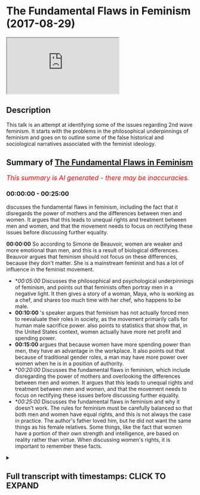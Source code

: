 # The Fundamental Flaws in Feminism (2017-08-29)

<iframe loading='lazy' allow='autoplay' src='https://www.youtube.com/embed/IKhIeCF1kPY'></iframe>

## Description

This talk is an attempt at identifying some of the issues regarding 2nd wave feminism. It starts with the problems in the  philosophical underpinnings of feminism and goes on to outline some of the false historical and sociological narratives associated with the feminist ideology.

## Summary of [The Fundamental Flaws in Feminism](https://www.youtube.com/watch?v=IKhIeCF1kPY)


*<span style="color:red; font-size:125%">This summary is AI generated - there may be inaccuracies</span>. [](/)*

### <a onclick="modifyYTiframeseektime('0')">00:00:00</a> - <a onclick="modifyYTiframeseektime('1500')">00:25:00</a>

 discusses the fundamental flaws in feminism, including the fact that it disregards the power of mothers and the differences between men and women. It argues that this leads to unequal rights and treatment between men and women, and that the movement needs to focus on rectifying these issues before discussing further equality.

**<a onclick="modifyYTiframeseektime('0')">00:00:00</a>** So according to Simone de Beauvoir, women are weaker and more emotional than men, and this is a result of biological differences. Beauvoir argues that feminism should not focus on these differences, because they don't matter. She is a mainstream feminist and has a lot of influence in the feminist movement.
* **<a onclick="modifyYTiframeseektime('300')">00:05:00</a>* Discusses the philosophical and psychological underpinnings of feminism, and points out that feminists often portray men in a negative light. It then gives a story of a woman, Maya, who is working as a chef, and shares too much time with her chef, who happens to be male.
* **<a onclick="modifyYTiframeseektime('600')">00:10:00</a>** 's speaker argues that feminism has not actually forced men to reevaluate their roles in society, as the movement primarily calls for human male sacrifice power. also points to statistics that show that, in the United States context, women actually have more net profit and spending power.
* **<a onclick="modifyYTiframeseektime('900')">00:15:00</a>**  argues that because women have more spending power than men, they have an advantage in the workplace. It also points out that because of traditional gender roles, a man may have more power over women when he is in a position of authority.
* **<a onclick="modifyYTiframeseektime('1200')">00:20:00</a>* Discusses the fundamental flaws in feminism, which include disregarding the power of mothers and overlooking the differences between men and women. It argues that this leads to unequal rights and treatment between men and women, and that the movement needs to focus on rectifying these issues before discussing further equality.
* **<a onclick="modifyYTiframeseektime('1500')">00:25:00</a>* Discusses the fundamental flaws in feminism and why it doesn't work. The rules for feminism must be carefully balanced so that both men and women have equal rights, and this is not always the case in practice. The author's father loved him, but he did not want the same things as his female relatives. Some things, like the fact that women have a portion of their own strength and intelligence, are based on reality rather than virtue. When discussing women's rights, it is important to remember these facts.

<details><summary><h2>Full transcript with timestamps: CLICK TO EXPAND</h2></summary>

<a onclick="modifyYTiframeseektime('3')">0:00:03</a> so me also that he would you be  
<a onclick="modifyYTiframeseektime('9')">0:00:09</a> Authority Sweden is the most we're here  
<a onclick="modifyYTiframeseektime('13')">0:00:13</a> in Sweden obviously and it's the most  
<a onclick="modifyYTiframeseektime('15')">0:00:15</a> feministic country in the world  
<a onclick="modifyYTiframeseektime('17')">0:00:17</a> according to statistics let me just do  
<a onclick="modifyYTiframeseektime('18')">0:00:18</a> this as a matter of try to see what's  
<a onclick="modifyYTiframeseektime('22')">0:00:22</a> going on here put your hands up with  
<a onclick="modifyYTiframeseektime('24')">0:00:24</a> your families let's just okay let's get  
<a onclick="modifyYTiframeseektime('35')">0:00:35</a> started but I'm gonna read something out  
<a onclick="modifyYTiframeseektime('37')">0:00:37</a> ladies and gentlemen and we'll read  
<a onclick="modifyYTiframeseektime('40')">0:00:40</a> something now what I want you guys to do  
<a onclick="modifyYTiframeseektime('43')">0:00:43</a> are we to pay attention and I want you  
<a onclick="modifyYTiframeseektime('47')">0:00:47</a> to tell me whether you think what I'm  
<a onclick="modifyYTiframeseektime('49')">0:00:49</a> about to read out is sexist or not yeah  
<a onclick="modifyYTiframeseektime('52')">0:00:52</a> according to feminism are put into your  
<a onclick="modifyYTiframeseektime('53')">0:00:53</a> belief of feminism if you think I'm  
<a onclick="modifyYTiframeseektime('56')">0:00:56</a> about to read out a second story read  
<a onclick="modifyYTiframeseektime('57')">0:00:57</a> out if I say woman is more emotional  
<a onclick="modifyYTiframeseektime('63')">0:01:03</a> woman is more emotional nervous and  
<a onclick="modifyYTiframeseektime('67')">0:01:07</a> irritable and usually can manifest  
<a onclick="modifyYTiframeseektime('70')">0:01:10</a> serious psychological problems woman  
<a onclick="modifyYTiframeseektime('75')">0:01:15</a> have hormones which mean they are more  
<a onclick="modifyYTiframeseektime('77')">0:01:17</a> which way they have more stability and  
<a onclick="modifyYTiframeseektime('80')">0:01:20</a> less control make them more emotional  
<a onclick="modifyYTiframeseektime('83')">0:01:23</a> which is directly linked to vascular  
<a onclick="modifyYTiframeseektime('85')">0:01:25</a> variations palpitations redness and so  
<a onclick="modifyYTiframeseektime('89')">0:01:29</a> on and they are thus subject to  
<a onclick="modifyYTiframeseektime('91')">0:01:31</a> convulsive attacks Tears  
<a onclick="modifyYTiframeseektime('93')">0:01:33</a> nervous laughter hysterics woman is  
<a onclick="modifyYTiframeseektime('96')">0:01:36</a> weaker than man she has less muscular  
<a onclick="modifyYTiframeseektime('100')">0:01:40</a> strength fewer red blood cells a lesser  
<a onclick="modifyYTiframeseektime('103')">0:01:43</a> respiratory capacity she runs less  
<a onclick="modifyYTiframeseektime('106')">0:01:46</a> quickly lift  
<a onclick="modifyYTiframeseektime('108')">0:01:48</a> heavy weights there is practically no  
<a onclick="modifyYTiframeseektime('110')">0:01:50</a> sport in which she can compete with him  
<a onclick="modifyYTiframeseektime('113')">0:01:53</a> she cannot enter a fight with a man  
<a onclick="modifyYTiframeseektime('117')">0:01:57</a> added to that is instability lack of  
<a onclick="modifyYTiframeseektime('120')">0:02:00</a> control and fragility that we discussed  
<a onclick="modifyYTiframeseektime('125')">0:02:05</a> these are facts her grasp of the world  
<a onclick="modifyYTiframeseektime('129')">0:02:09</a> is thus more limited  
<a onclick="modifyYTiframeseektime('133')">0:02:13</a> chassé less firmness and perseverance in  
<a onclick="modifyYTiframeseektime('136')">0:02:16</a> the projects that she is also less able  
<a onclick="modifyYTiframeseektime('139')">0:02:19</a> to carry out my sense of my business  
<a onclick="modifyYTiframeseektime('142')">0:02:22</a> it sounds one as be honest it sounds  
<a onclick="modifyYTiframeseektime('145')">0:02:25</a> from a feministic perspective very  
<a onclick="modifyYTiframeseektime('147')">0:02:27</a> sexist but when you see who wrote this  
<a onclick="modifyYTiframeseektime('150')">0:02:30</a> it becomes quite interesting because the  
<a onclick="modifyYTiframeseektime('153')">0:02:33</a> person who wrote these things is Simone  
<a onclick="modifyYTiframeseektime('157')">0:02:37</a> de Beauvoir who wrote a book called the  
<a onclick="modifyYTiframeseektime('159')">0:02:39</a> second sex which is a French book which  
<a onclick="modifyYTiframeseektime('161')">0:02:41</a> is translated into many different  
<a onclick="modifyYTiframeseektime('163')">0:02:43</a> languages in 1949 sure Isis from page 42  
<a onclick="modifyYTiframeseektime('167')">0:02:47</a> to 46 47 you can look at this yourself  
<a onclick="modifyYTiframeseektime('169')">0:02:49</a> she's a feminist in fact not only any  
<a onclick="modifyYTiframeseektime('170')">0:02:50</a> feminists and not radical feminists for  
<a onclick="modifyYTiframeseektime('173')">0:02:53</a> she is a mainstream feminist which not  
<a onclick="modifyYTiframeseektime('177')">0:02:57</a> only laid the groundwork for other  
<a onclick="modifyYTiframeseektime('182')">0:03:02</a> feminists to come but she led thus the  
<a onclick="modifyYTiframeseektime('186')">0:03:06</a> erotic one philosophical underpinnings  
<a onclick="modifyYTiframeseektime('188')">0:03:08</a> of you could say even all of feminism in  
<a onclick="modifyYTiframeseektime('191')">0:03:11</a> a second way she is very very  
<a onclick="modifyYTiframeseektime('193')">0:03:13</a> influential in the feminist movement so  
<a onclick="modifyYTiframeseektime('195')">0:03:15</a> why would she say these things I mean it  
<a onclick="modifyYTiframeseektime('197')">0:03:17</a> sounds like she's going against women in  
<a onclick="modifyYTiframeseektime('199')">0:03:19</a> if I said this as a man and not promised  
<a onclick="modifyYTiframeseektime('202')">0:03:22</a> or qualified the fact that it was a  
<a onclick="modifyYTiframeseektime('204')">0:03:24</a> woman who said it was actually a main  
<a onclick="modifyYTiframeseektime('206')">0:03:26</a> feminist I could be attacked but the  
<a onclick="modifyYTiframeseektime('209')">0:03:29</a> reason why she says this and her  
<a onclick="modifyYTiframeseektime('211')">0:03:31</a> argument is as follows am how argument  
<a onclick="modifyYTiframeseektime('216')">0:03:36</a> is yes and this is the argument of  
<a onclick="modifyYTiframeseektime('218')">0:03:38</a> feminism okay the argument is yes there  
<a onclick="modifyYTiframeseektime('222')">0:03:42</a> are biological differences between men  
<a onclick="modifyYTiframeseektime('224')">0:03:44</a> and women we agree men are stronger  
<a onclick="modifyYTiframeseektime('226')">0:03:46</a> women are more emotional we understand  
<a onclick="modifyYTiframeseektime('229')">0:03:49</a> that for the most part is a true  
<a onclick="modifyYTiframeseektime('231')">0:03:51</a> statement she says we know that but her  
<a onclick="modifyYTiframeseektime('233')">0:03:53</a> argument is as follows ladies and  
<a onclick="modifyYTiframeseektime('234')">0:03:54</a> gentlemen you must know the  
<a onclick="modifyYTiframeseektime('237')">0:03:57</a> or feminism especially second wave  
<a onclick="modifyYTiframeseektime('239')">0:03:59</a> feminism the argument yes there are  
<a onclick="modifyYTiframeseektime('241')">0:04:01</a> differences however it doesn't matter  
<a onclick="modifyYTiframeseektime('246')">0:04:06</a> this is basically the other and why  
<a onclick="modifyYTiframeseektime('249')">0:04:09</a> doesn't it matter okay  
<a onclick="modifyYTiframeseektime('250')">0:04:10</a> the feminists will argue and this is  
<a onclick="modifyYTiframeseektime('253')">0:04:13</a> exactly her argument there is and this  
<a onclick="modifyYTiframeseektime('255')">0:04:15</a> is going to be a little bit complicated  
<a onclick="modifyYTiframeseektime('257')">0:04:17</a> but try your best to understand okay  
<a onclick="modifyYTiframeseektime('260')">0:04:20</a> try your best understand in philosophy  
<a onclick="modifyYTiframeseektime('263')">0:04:23</a> there's something called existentialism  
<a onclick="modifyYTiframeseektime('265')">0:04:25</a> and there's something called  
<a onclick="modifyYTiframeseektime('267')">0:04:27</a> essentialism okay so complicated  
<a onclick="modifyYTiframeseektime('270')">0:04:30</a> essentialism is the fact that you have  
<a onclick="modifyYTiframeseektime('274')">0:04:34</a> certain characteristics  
<a onclick="modifyYTiframeseektime('275')">0:04:35</a> it could be biological it could be  
<a onclick="modifyYTiframeseektime('277')">0:04:37</a> spiritual it could be whatever  
<a onclick="modifyYTiframeseektime('279')">0:04:39</a> characteristics that are part of you as  
<a onclick="modifyYTiframeseektime('281')">0:04:41</a> a human being  
<a onclick="modifyYTiframeseektime('281')">0:04:41</a> and your function is a result of those  
<a onclick="modifyYTiframeseektime('286')">0:04:46</a> things which are endowed to you they're  
<a onclick="modifyYTiframeseektime('288')">0:04:48</a> things that you have yet exist actualism  
<a onclick="modifyYTiframeseektime('292')">0:04:52</a> is the idea that you have to kind of  
<a onclick="modifyYTiframeseektime('294')">0:04:54</a> make your own purpose in life  
<a onclick="modifyYTiframeseektime('296')">0:04:56</a> this objective is your purpose in life  
<a onclick="modifyYTiframeseektime('298')">0:04:58</a> yeah so essentialism is that you act  
<a onclick="modifyYTiframeseektime('301')">0:05:01</a> according to what your your composition  
<a onclick="modifyYTiframeseektime('304')">0:05:04</a> is your essential composition and  
<a onclick="modifyYTiframeseektime('307')">0:05:07</a> existentialism as you make your own  
<a onclick="modifyYTiframeseektime('309')">0:05:09</a> purpose you make your own subjective  
<a onclick="modifyYTiframeseektime('311')">0:05:11</a> purpose and this is especially on Paul  
<a onclick="modifyYTiframeseektime('315')">0:05:15</a> Sartre exists tension is among other  
<a onclick="modifyYTiframeseektime('316')">0:05:16</a> people the feminist movement and the  
<a onclick="modifyYTiframeseektime('320')">0:05:20</a> philosophy the philosophy of feminism is  
<a onclick="modifyYTiframeseektime('323')">0:05:23</a> based really on intersectionality which  
<a onclick="modifyYTiframeseektime('324')">0:05:24</a> means we don't care about the  
<a onclick="modifyYTiframeseektime('326')">0:05:26</a> differences between man and woman for  
<a onclick="modifyYTiframeseektime('328')">0:05:28</a> the most part which are biological or  
<a onclick="modifyYTiframeseektime('331')">0:05:31</a> emotional or psychological despite those  
<a onclick="modifyYTiframeseektime('333')">0:05:33</a> differences there should be equality  
<a onclick="modifyYTiframeseektime('335')">0:05:35</a> gender status understanding yet despite  
<a onclick="modifyYTiframeseektime('339')">0:05:39</a> those differences there should be  
<a onclick="modifyYTiframeseektime('340')">0:05:40</a> equality but the question will come  
<a onclick="modifyYTiframeseektime('342')">0:05:42</a> first question we have a right to ask as  
<a onclick="modifyYTiframeseektime('344')">0:05:44</a> critical thinkers never write to us as  
<a onclick="modifyYTiframeseektime('347')">0:05:47</a> question why why should we follow  
<a onclick="modifyYTiframeseektime('352')">0:05:52</a> something subjective and why should we  
<a onclick="modifyYTiframeseektime('357')">0:05:57</a> disregard the essential properties of  
<a onclick="modifyYTiframeseektime('359')">0:05:59</a> things why should we disregard the  
<a onclick="modifyYTiframeseektime('361')">0:06:01</a> differences between men and women  
<a onclick="modifyYTiframeseektime('363')">0:06:03</a> why what proof do you have of that  
<a onclick="modifyYTiframeseektime('365')">0:06:05</a> what's the reason for that what's the  
<a onclick="modifyYTiframeseektime('367')">0:06:07</a> logic behind it and there are questions  
<a onclick="modifyYTiframeseektime('372')">0:06:12</a> that you could ask wouldn't it mean you  
<a onclick="modifyYTiframeseektime('374')">0:06:14</a> can ask is it the case is it possible  
<a onclick="modifyYTiframeseektime('376')">0:06:16</a> that when you strip men and women from  
<a onclick="modifyYTiframeseektime('379')">0:06:19</a> Delos a paternal / maternal instinct  
<a onclick="modifyYTiframeseektime('381')">0:06:21</a> meaning a man's what psychological of to  
<a onclick="modifyYTiframeseektime('385')">0:06:25</a> be a father or mother's want to be a  
<a onclick="modifyYTiframeseektime('387')">0:06:27</a> mother and you strip them away from  
<a onclick="modifyYTiframeseektime('389')">0:06:29</a> these notions would that have an effect  
<a onclick="modifyYTiframeseektime('391')">0:06:31</a> on them cycling these are saying if  
<a onclick="modifyYTiframeseektime('395')">0:06:35</a> you're saying that children sorry if  
<a onclick="modifyYTiframeseektime('398')">0:06:38</a> you're saying that your essence your  
<a onclick="modifyYTiframeseektime('400')">0:06:40</a> biological essence is not really we  
<a onclick="modifyYTiframeseektime('402')">0:06:42</a> don't care about it so long as equality  
<a onclick="modifyYTiframeseektime('405')">0:06:45</a> is oh so much footage is concerned the  
<a onclick="modifyYTiframeseektime('407')">0:06:47</a> question is why  
<a onclick="modifyYTiframeseektime('408')">0:06:48</a> now here's another point de Beauvoir the  
<a onclick="modifyYTiframeseektime('412')">0:06:52</a> same woman  
<a onclick="modifyYTiframeseektime('412')">0:06:52</a> and this is why personally I cannot  
<a onclick="modifyYTiframeseektime('415')">0:06:55</a> identify with feminism I'll tell you the  
<a onclick="modifyYTiframeseektime('417')">0:06:57</a> reason because of these things she  
<a onclick="modifyYTiframeseektime('420')">0:07:00</a> paints a picture of males men males not  
<a onclick="modifyYTiframeseektime('424')">0:07:04</a> just males in the human species but  
<a onclick="modifyYTiframeseektime('426')">0:07:06</a> males everywhere as actually inheriting  
<a onclick="modifyYTiframeseektime('430')">0:07:10</a> a kind of original sin or finger man let  
<a onclick="modifyYTiframeseektime('432')">0:07:12</a> me say where she writes talking about  
<a onclick="modifyYTiframeseektime('435')">0:07:15</a> mammals she goes the most concrete and  
<a onclick="modifyYTiframeseektime('437')">0:07:17</a> most individual life life is found in  
<a onclick="modifyYTiframeseektime('439')">0:07:19</a> mammals the split of the two vital  
<a onclick="modifyYTiframeseektime('440')">0:07:20</a> moments maintaining and creating takes  
<a onclick="modifyYTiframeseektime('442')">0:07:22</a> place definitively in the separation of  
<a onclick="modifyYTiframeseektime('443')">0:07:23</a> the sexes it is branching out and  
<a onclick="modifyYTiframeseektime('445')">0:07:25</a> considering marching out only in  
<a onclick="modifyYTiframeseektime('448')">0:07:28</a> vertebrates the mothers has the closest  
<a onclick="modifyYTiframeseektime('450')">0:07:30</a> connection to her offspring while the  
<a onclick="modifyYTiframeseektime('451')">0:07:31</a> father is more interested the whole  
<a onclick="modifyYTiframeseektime('454')">0:07:34</a> organism of the female is adapted to and  
<a onclick="modifyYTiframeseektime('456')">0:07:36</a> determined by the servitude of maternity  
<a onclick="modifyYTiframeseektime('458')">0:07:38</a> while sexual promotive is the interest  
<a onclick="modifyYTiframeseektime('459')">0:07:39</a> of the male mimicking Annie she say  
<a onclick="modifyYTiframeseektime('462')">0:07:42</a> males by nature wanted to an email by  
<a onclick="modifyYTiframeseektime('464')">0:07:44</a> nature not just human beings but  
<a onclick="modifyYTiframeseektime('466')">0:07:46</a> generally they want to they're by nature  
<a onclick="modifyYTiframeseektime('469')">0:07:49</a> yeah dominating they put women in  
<a onclick="modifyYTiframeseektime('472')">0:07:52</a> servitude positions we have to change  
<a onclick="modifyYTiframeseektime('474')">0:07:54</a> that you understand so what we have to  
<a onclick="modifyYTiframeseektime('477')">0:07:57</a> accept as men if you want to be  
<a onclick="modifyYTiframeseektime('478')">0:07:58</a> now you have to accept that you are born  
<a onclick="modifyYTiframeseektime('481')">0:08:01</a> as an oppressor by nature you're born as  
<a onclick="modifyYTiframeseektime('485')">0:08:05</a> a bad man just by virtue of being a male  
<a onclick="modifyYTiframeseektime('489')">0:08:09</a> that you have a prerogative  
<a onclick="modifyYTiframeseektime('491')">0:08:11</a> which means you you're going to want to  
<a onclick="modifyYTiframeseektime('492')">0:08:12</a> suppress a woman and in whatever which  
<a onclick="modifyYTiframeseektime('495')">0:08:15</a> way this is the kind of thing that  
<a onclick="modifyYTiframeseektime('497')">0:08:17</a> Simone de Beauvoir is trying to espouse  
<a onclick="modifyYTiframeseektime('499')">0:08:19</a> so the question here really is is this  
<a onclick="modifyYTiframeseektime('503')">0:08:23</a> substantiated psychologically  
<a onclick="modifyYTiframeseektime('506')">0:08:26</a> philosophically emotionally and  
<a onclick="modifyYTiframeseektime('507')">0:08:27</a> economically another thing could be this  
<a onclick="modifyYTiframeseektime('510')">0:08:30</a> and this is something I really want to  
<a onclick="modifyYTiframeseektime('511')">0:08:31</a> work because we talked about number one  
<a onclick="modifyYTiframeseektime('513')">0:08:33</a> the philosophical underpinnings of  
<a onclick="modifyYTiframeseektime('515')">0:08:35</a> feminism and the psychological  
<a onclick="modifyYTiframeseektime('517')">0:08:37</a> ramifications of it but a secondary  
<a onclick="modifyYTiframeseektime('519')">0:08:39</a> question are you guys with me yeah a  
<a onclick="modifyYTiframeseektime('522')">0:08:42</a> secondary question is has feminism  
<a onclick="modifyYTiframeseektime('525')">0:08:45</a> misinterpreted history come tell me so  
<a onclick="modifyYTiframeseektime('529')">0:08:49</a> yourself ma'am I want you to I'm gonna  
<a onclick="modifyYTiframeseektime('530')">0:08:50</a> give you a story let's make this total  
<a onclick="modifyYTiframeseektime('533')">0:08:53</a> more the story before we make the story  
<a onclick="modifyYTiframeseektime('536')">0:08:56</a> I want to say something one of the  
<a onclick="modifyYTiframeseektime('537')">0:08:57</a> things that feminism says and if you  
<a onclick="modifyYTiframeseektime('539')">0:08:59</a> look at almost any book of the second  
<a onclick="modifyYTiframeseektime('541')">0:09:01</a> wave one thing is common which is that  
<a onclick="modifyYTiframeseektime('544')">0:09:04</a> mothers wives their servants or slaves  
<a onclick="modifyYTiframeseektime('547')">0:09:07</a> Simone Simone de Beauvoir actually pulls  
<a onclick="modifyYTiframeseektime('550')">0:09:10</a> them slaves if you're a mother or if  
<a onclick="modifyYTiframeseektime('552')">0:09:12</a> you're a wife you are safe yes why  
<a onclick="modifyYTiframeseektime('555')">0:09:15</a> because you're in the house yeah you're  
<a onclick="modifyYTiframeseektime('558')">0:09:18</a> doing all the work of that man all right  
<a onclick="modifyYTiframeseektime('560')">0:09:20</a> good you're cooking for him you're  
<a onclick="modifyYTiframeseektime('562')">0:09:22</a> cleaning for him you know getting paid  
<a onclick="modifyYTiframeseektime('563')">0:09:23</a> for it okay you're a slave you're  
<a onclick="modifyYTiframeseektime('566')">0:09:26</a> looking after his children  
<a onclick="modifyYTiframeseektime('568')">0:09:28</a> you are a slave this is the feminist  
<a onclick="modifyYTiframeseektime('571')">0:09:31</a> narrative okay let me give you a story  
<a onclick="modifyYTiframeseektime('576')">0:09:36</a> imagine we have a woman what's the  
<a onclick="modifyYTiframeseektime('578')">0:09:38</a> popular Swedish name for almond given  
<a onclick="modifyYTiframeseektime('586')">0:09:46</a> that let's go with the chef's preference  
<a onclick="modifyYTiframeseektime('588')">0:09:48</a> is this actually alright come on Maya  
<a onclick="modifyYTiframeseektime('591')">0:09:51</a> and I share too much time with this  
<a onclick="modifyYTiframeseektime('603')">0:10:03</a> guy's so I'm is a popular feminist name  
<a onclick="modifyYTiframeseektime('612')">0:10:12</a> woman's name let's say you guys okay  
<a onclick="modifyYTiframeseektime('615')">0:10:15</a> listen to this I know she's at home now  
<a onclick="modifyYTiframeseektime('619')">0:10:19</a> yeah she has a husband and feels obliged  
<a onclick="modifyYTiframeseektime('624')">0:10:24</a> and in this context is a story should to  
<a onclick="modifyYTiframeseektime('627')">0:10:27</a> go out and work for her husband she has  
<a onclick="modifyYTiframeseektime('630')">0:10:30</a> to make the money in the house yeah the  
<a onclick="modifyYTiframeseektime('632')">0:10:32</a> husband stays home his name is Oliver  
<a onclick="modifyYTiframeseektime('635')">0:10:35</a> okay Oliver stays at home and Isaac is  
<a onclick="modifyYTiframeseektime('643')">0:10:43</a> the one who's making the money yes she  
<a onclick="modifyYTiframeseektime('646')">0:10:46</a> spends the money on her husband and the  
<a onclick="modifyYTiframeseektime('648')">0:10:48</a> children okay now a big siren is there  
<a onclick="modifyYTiframeseektime('656')">0:10:56</a> yeah and it is a big servant and it says  
<a onclick="modifyYTiframeseektime('658')">0:10:58</a> that there is a war going on and a lot  
<a onclick="modifyYTiframeseektime('662')">0:11:02</a> has to go out and all of the women and  
<a onclick="modifyYTiframeseektime('665')">0:11:05</a> society have to go out by force and  
<a onclick="modifyYTiframeseektime('667')">0:11:07</a> fight for the lives of the men okay they  
<a onclick="modifyYTiframeseektime('672')">0:11:12</a> have to go out she has to go and fight  
<a onclick="modifyYTiframeseektime('674')">0:11:14</a> for the lives of the men by force not  
<a onclick="modifyYTiframeseektime('676')">0:11:16</a> just as not an option she has to fight  
<a onclick="modifyYTiframeseektime('678')">0:11:18</a> for them Anna works in a coal mining  
<a onclick="modifyYTiframeseektime('681')">0:11:21</a> place you know the coal mining when you  
<a onclick="modifyYTiframeseektime('683')">0:11:23</a> go underneath and you train and every  
<a onclick="modifyYTiframeseektime('685')">0:11:25</a> time man is in that place rocks day for  
<a onclick="modifyYTiframeseektime('689')">0:11:29</a> me Anna they fought you know big rocks  
<a onclick="modifyYTiframeseektime('693')">0:11:33</a> so Anna's everyday she's at risk of  
<a onclick="modifyYTiframeseektime('695')">0:11:35</a> death anna has a friend called Lizzie  
<a onclick="modifyYTiframeseektime('699')">0:11:39</a> and she works in a garbage you know  
<a onclick="modifyYTiframeseektime('702')">0:11:42</a> cleaning garbage and she has lots of  
<a onclick="modifyYTiframeseektime('705')">0:11:45</a> problems hernia this  
<a onclick="modifyYTiframeseektime('708')">0:11:48</a> Anna goes back to her husband Oliver and  
<a onclick="modifyYTiframeseektime('712')">0:11:52</a> Oliver says to Haman you know I believe  
<a onclick="modifyYTiframeseektime('715')">0:11:55</a> I'm a slave in this relationship you  
<a onclick="modifyYTiframeseektime('719')">0:11:59</a> know you have all the power you're going  
<a onclick="modifyYTiframeseektime('724')">0:12:04</a> out there making all the money and you  
<a onclick="modifyYTiframeseektime('730')">0:12:10</a> have all the power  
<a onclick="modifyYTiframeseektime('731')">0:12:11</a> I'm a slave but then Anna says listen  
<a onclick="modifyYTiframeseektime('738')">0:12:18</a> actually I don't think that's right I  
<a onclick="modifyYTiframeseektime('740')">0:12:20</a> risk my life for this family how many  
<a onclick="modifyYTiframeseektime('743')">0:12:23</a> wars have we gone through I nearly died  
<a onclick="modifyYTiframeseektime('746')">0:12:26</a> in war Anna says and it goes on to say  
<a onclick="modifyYTiframeseektime('750')">0:12:30</a> the reason why I haven't got the finger  
<a onclick="modifyYTiframeseektime('752')">0:12:32</a> is because it was blown up by the enemy  
<a onclick="modifyYTiframeseektime('754')">0:12:34</a> in war Anna continues and Anna says in  
<a onclick="modifyYTiframeseektime('762')">0:12:42</a> fact all the money I make almost of at  
<a onclick="modifyYTiframeseektime('766')">0:12:46</a> least goes to you and the kids so how  
<a onclick="modifyYTiframeseektime('769')">0:12:49</a> can you be calling me a slave Oliver  
<a onclick="modifyYTiframeseektime('772')">0:12:52</a> when it's more likely that I am the  
<a onclick="modifyYTiframeseektime('774')">0:12:54</a> slave Anna says I'm giving you all my  
<a onclick="modifyYTiframeseektime('780')">0:13:00</a> money most of my money and I come home  
<a onclick="modifyYTiframeseektime('785')">0:13:05</a> try it because I've lifted lots of heavy  
<a onclick="modifyYTiframeseektime('787')">0:13:07</a> stuff and you're telling me that you're  
<a onclick="modifyYTiframeseektime('789')">0:13:09</a> my slave if you're a slave to me  
<a onclick="modifyYTiframeseektime('791')">0:13:11</a> how does that even make sense I'm the  
<a onclick="modifyYTiframeseektime('793')">0:13:13</a> one doing all the work in this  
<a onclick="modifyYTiframeseektime('794')">0:13:14</a> relationship Solomon says no y'all doing  
<a onclick="modifyYTiframeseektime('799')">0:13:19</a> all the work and he has got point look  
<a onclick="modifyYTiframeseektime('800')">0:13:20</a> I'm not looking after the kids I'm doing  
<a onclick="modifyYTiframeseektime('803')">0:13:23</a> a bill cleaning and cooking yeah for  
<a onclick="modifyYTiframeseektime('805')">0:13:25</a> some didn't work so I'm Suzy I  
<a onclick="modifyYTiframeseektime('806')">0:13:26</a> appreciate actually you're right what I  
<a onclick="modifyYTiframeseektime('810')">0:13:30</a> just described him I've described the  
<a onclick="modifyYTiframeseektime('813')">0:13:33</a> reality of the feminist movement whereby  
<a onclick="modifyYTiframeseektime('816')">0:13:36</a> the feminist movement has forced us to  
<a onclick="modifyYTiframeseektime('819')">0:13:39</a> reevaluate the roles of women in society  
<a onclick="modifyYTiframeseektime('824')">0:13:44</a> but has not forced us to reevaluate the  
<a onclick="modifyYTiframeseektime('827')">0:13:47</a> roles of men in society  
<a onclick="modifyYTiframeseektime('832')">0:13:52</a> the feminist movement is a movement  
<a onclick="modifyYTiframeseektime('834')">0:13:54</a> which calls human male sacrifice power  
<a onclick="modifyYTiframeseektime('841')">0:14:01</a> there's an interesting book written by  
<a onclick="modifyYTiframeseektime('844')">0:14:04</a> his name is Warren Ferran and he wrote  
<a onclick="modifyYTiframeseektime('848')">0:14:08</a> the myth of male power a lot of the  
<a onclick="modifyYTiframeseektime('849')">0:14:09</a> statistics indicate why I'm saying him  
<a onclick="modifyYTiframeseektime('852')">0:14:12</a> whorl  
<a onclick="modifyYTiframeseektime('853')">0:14:13</a> farad he says in the book that according  
<a onclick="modifyYTiframeseektime('857')">0:14:17</a> to his research she wrote this book in  
<a onclick="modifyYTiframeseektime('858')">0:14:18</a> 93 and then in 2001 he kind of done a  
<a onclick="modifyYTiframeseektime('860')">0:14:20</a> second copy whatever so he's constantly  
<a onclick="modifyYTiframeseektime('862')">0:14:22</a> looking at the statistics he says first  
<a onclick="modifyYTiframeseektime('865')">0:14:25</a> and foremost men if you look at okay  
<a onclick="modifyYTiframeseektime('869')">0:14:29</a> because feminists will say but looked as  
<a onclick="modifyYTiframeseektime('870')">0:14:30</a> a gender gap it men make more than women  
<a onclick="modifyYTiframeseektime('872')">0:14:32</a> in work and this has lots of problems he  
<a onclick="modifyYTiframeseektime('875')">0:14:35</a> says this is not true and you know why  
<a onclick="modifyYTiframeseektime('876')">0:14:36</a> he says it's not true he says you're  
<a onclick="modifyYTiframeseektime('878')">0:14:38</a> comparing the wrong things why are you  
<a onclick="modifyYTiframeseektime('879')">0:14:39</a> comparing the fact that a man is making  
<a onclick="modifyYTiframeseektime('883')">0:14:43</a> more than a woman as a gross income and  
<a onclick="modifyYTiframeseektime('885')">0:14:45</a> not comparing the fact that women have  
<a onclick="modifyYTiframeseektime('889')">0:14:49</a> more as net profit and spending money  
<a onclick="modifyYTiframeseektime('891')">0:14:51</a> and he said using statistics and his  
<a onclick="modifyYTiframeseektime('894')">0:14:54</a> books and he confides in his and knows  
<a onclick="modifyYTiframeseektime('895')">0:14:55</a> of his books that actually the United  
<a onclick="modifyYTiframeseektime('897')">0:14:57</a> States context a woman have more net  
<a onclick="modifyYTiframeseektime('900')">0:15:00</a> spending power than men factor have  
<a onclick="modifyYTiframeseektime('902')">0:15:02</a> fourteen thousand pounds per year  
<a onclick="modifyYTiframeseektime('903')">0:15:03</a> fourteen thousand dollars between and  
<a onclick="modifyYTiframeseektime('905')">0:15:05</a> men have ten thousand so he shows that  
<a onclick="modifyYTiframeseektime('908')">0:15:08</a> even if you go now to anymore that the  
<a onclick="modifyYTiframeseektime('912')">0:15:12</a> majority of the world is tailoring  
<a onclick="modifyYTiframeseektime('914')">0:15:14</a> woman's preferences why because women  
<a onclick="modifyYTiframeseektime('917')">0:15:17</a> have more spending power so that repeat  
<a onclick="modifyYTiframeseektime('919')">0:15:19</a> the people the advertisers and the  
<a onclick="modifyYTiframeseektime('920')">0:15:20</a> companies they have to facilitate for  
<a onclick="modifyYTiframeseektime('923')">0:15:23</a> women in otherwise he says women are too  
<a onclick="modifyYTiframeseektime('925')">0:15:25</a> big businesses like bosses because they  
<a onclick="modifyYTiframeseektime('929')">0:15:29</a> are shaping spending habits and shaping  
<a onclick="modifyYTiframeseektime('933')">0:15:33</a> the products are being sold because  
<a onclick="modifyYTiframeseektime('937')">0:15:37</a> obviously demand equals supply did the  
<a onclick="modifyYTiframeseektime('939')">0:15:39</a> supply of this is economics it's basic  
<a onclick="modifyYTiframeseektime('941')">0:15:41</a> economics and he says also that the  
<a onclick="modifyYTiframeseektime('945')">0:15:45</a> draft distorted him up into drugs or the  
<a onclick="modifyYTiframeseektime('948')">0:15:48</a> obligatory military service if it had  
<a onclick="modifyYTiframeseektime('951')">0:15:51</a> been imposed upon women every feminist  
<a onclick="modifyYTiframeseektime('953')">0:15:53</a> would say this is something  
<a onclick="modifyYTiframeseektime('954')">0:15:54</a> cannot be tolerated because why happen  
<a onclick="modifyYTiframeseektime('957')">0:15:57</a> you force women to fight like me just in  
<a onclick="modifyYTiframeseektime('959')">0:15:59</a> the same way I would argue that you can  
<a onclick="modifyYTiframeseektime('961')">0:16:01</a> force men to do that for all of  
<a onclick="modifyYTiframeseektime('964')">0:16:04</a> civilization and all of the countries of  
<a onclick="modifyYTiframeseektime('966')">0:16:06</a> humanity I don't know one country in the  
<a onclick="modifyYTiframeseektime('969')">0:16:09</a> whole of human history which has forced  
<a onclick="modifyYTiframeseektime('972')">0:16:12</a> women to fight and die for men I don't  
<a onclick="modifyYTiframeseektime('975')">0:16:15</a> know our country no one and you can  
<a onclick="modifyYTiframeseektime('979')">0:16:19</a> compare this with slavery well lie if  
<a onclick="modifyYTiframeseektime('982')">0:16:22</a> anything is going to be slavery is this  
<a onclick="modifyYTiframeseektime('984')">0:16:24</a> slaves black slaves that worked in  
<a onclick="modifyYTiframeseektime('987')">0:16:27</a> American cotton picking farms picking  
<a onclick="modifyYTiframeseektime('990')">0:16:30</a> cotton and risking their lives are more  
<a onclick="modifyYTiframeseektime('992')">0:16:32</a> closely correlated to those men in war  
<a onclick="modifyYTiframeseektime('995')">0:16:35</a> who are dying for the future of their  
<a onclick="modifyYTiframeseektime('997')">0:16:37</a> countries which means that their women  
<a onclick="modifyYTiframeseektime('999')">0:16:39</a> and children will be protected there is  
<a onclick="modifyYTiframeseektime('1001')">0:16:41</a> more of a parallel with men's and men's  
<a onclick="modifyYTiframeseektime('1004')">0:16:44</a> jobs and occupations in slavery than  
<a onclick="modifyYTiframeseektime('1006')">0:16:46</a> there is with women's in slavery because  
<a onclick="modifyYTiframeseektime('1007')">0:16:47</a> there's more hazardous occupations 99%  
<a onclick="modifyYTiframeseektime('1010')">0:16:50</a> of hazardous occupations according to  
<a onclick="modifyYTiframeseektime('1012')">0:16:52</a> him 99% of 99% of hazardous occupations  
<a onclick="modifyYTiframeseektime('1022')">0:17:02</a> are occupied by men I want you to think  
<a onclick="modifyYTiframeseektime('1024')">0:17:04</a> about one thing in this way says in the  
<a onclick="modifyYTiframeseektime('1025')">0:17:05</a> book he says think about the fact that  
<a onclick="modifyYTiframeseektime('1027')">0:17:07</a> women occupy about 99 percent of safe  
<a onclick="modifyYTiframeseektime('1030')">0:17:10</a> occupations likes being a secretary yeah  
<a onclick="modifyYTiframeseektime('1033')">0:17:13</a> most as put into him in American context  
<a onclick="modifyYTiframeseektime('1036')">0:17:16</a> most equities are moving yeah if you go  
<a onclick="modifyYTiframeseektime('1037')">0:17:17</a> to a place the receptionist a second  
<a onclick="modifyYTiframeseektime('1039')">0:17:19</a> tradition a woman now I imagine now in  
<a onclick="modifyYTiframeseektime('1042')">0:17:22</a> her workplace this woman the ceilings  
<a onclick="modifyYTiframeseektime('1045')">0:17:25</a> are falling down the ceilings they're  
<a onclick="modifyYTiframeseektime('1047')">0:17:27</a> falling down once the feminist movement  
<a onclick="modifyYTiframeseektime('1050')">0:17:30</a> gonna do say listen how dare you put a  
<a onclick="modifyYTiframeseektime('1053')">0:17:33</a> woman in this position of hazardous  
<a onclick="modifyYTiframeseektime('1055')">0:17:35</a> situation then you know that women are  
<a onclick="modifyYTiframeseektime('1059')">0:17:39</a> part of this they make the largest  
<a onclick="modifyYTiframeseektime('1061')">0:17:41</a> constituents because the truancy agenda  
<a onclick="modifyYTiframeseektime('1063')">0:17:43</a> of this particular occupation how they  
<a onclick="modifyYTiframeseektime('1065')">0:17:45</a> put them in this position well no one  
<a onclick="modifyYTiframeseektime('1068')">0:17:48</a> ever says that when the rock falls from  
<a onclick="modifyYTiframeseektime('1069')">0:17:49</a> the mining from the place where that  
<a onclick="modifyYTiframeseektime('1071')">0:17:51</a> meant does mining  
<a onclick="modifyYTiframeseektime('1071')">0:17:51</a> why it was men expected to die for women  
<a onclick="modifyYTiframeseektime('1075')">0:17:55</a> . men are expected to die for women .  
<a onclick="modifyYTiframeseektime('1079')">0:17:59</a> don't tell us that men are we  
<a onclick="modifyYTiframeseektime('1083')">0:18:03</a> the oppressor here and that we have some  
<a onclick="modifyYTiframeseektime('1086')">0:18:06</a> original sin of being a man this is not  
<a onclick="modifyYTiframeseektime('1088')">0:18:08</a> what we're gonna accept well lights are  
<a onclick="modifyYTiframeseektime('1090')">0:18:10</a> unfair analysis all of a male history at  
<a onclick="modifyYTiframeseektime('1093')">0:18:13</a> all of history men have been protecting  
<a onclick="modifyYTiframeseektime('1094')">0:18:14</a> women that's what's happened if you want  
<a onclick="modifyYTiframeseektime('1097')">0:18:17</a> to call that protection oppression  
<a onclick="modifyYTiframeseektime('1100')">0:18:20</a> that's I believe impression that's the  
<a onclick="modifyYTiframeseektime('1103')">0:18:23</a> oppression  
<a onclick="modifyYTiframeseektime('1105')">0:18:25</a> now the argument listen are you denying  
<a onclick="modifyYTiframeseektime('1109')">0:18:29</a> the fact that a woman is unpaid yes I'm  
<a onclick="modifyYTiframeseektime('1111')">0:18:31</a> denying to actually because she gets  
<a onclick="modifyYTiframeseektime('1113')">0:18:33</a> paid more than the man if you look at  
<a onclick="modifyYTiframeseektime('1114')">0:18:34</a> the economic indicators she gets given  
<a onclick="modifyYTiframeseektime('1116')">0:18:36</a> more by the man he works gives it to the  
<a onclick="modifyYTiframeseektime('1118')">0:18:38</a> woman now not all the time was a bad man  
<a onclick="modifyYTiframeseektime('1121')">0:18:41</a> maybe maybe here in Sweden now don't do  
<a onclick="modifyYTiframeseektime('1123')">0:18:43</a> this kind of things but this is the way  
<a onclick="modifyYTiframeseektime('1125')">0:18:45</a> the civilization has been working for  
<a onclick="modifyYTiframeseektime('1127')">0:18:47</a> the last eight thousand nine thousand  
<a onclick="modifyYTiframeseektime('1130')">0:18:50</a> years for the most part this is the  
<a onclick="modifyYTiframeseektime('1132')">0:18:52</a> reality okay having said this it's  
<a onclick="modifyYTiframeseektime('1136')">0:18:56</a> really important to ask a question what  
<a onclick="modifyYTiframeseektime('1138')">0:18:58</a> a man is in a position this in today's I  
<a onclick="modifyYTiframeseektime('1140')">0:19:00</a> want to give another snart if a man is  
<a onclick="modifyYTiframeseektime('1142')">0:19:02</a> in a position and this is something  
<a onclick="modifyYTiframeseektime('1143')">0:19:03</a> pharaoh says those bells in his book if  
<a onclick="modifyYTiframeseektime('1145')">0:19:05</a> a man is evolution is working in a small  
<a onclick="modifyYTiframeseektime('1147')">0:19:07</a> business yeah man working small business  
<a onclick="modifyYTiframeseektime('1149')">0:19:09</a> I don't know what the disappearance we  
<a onclick="modifyYTiframeseektime('1151')">0:19:11</a> do IP products okay  
<a onclick="modifyYTiframeseektime('1154')">0:19:14</a> Sony Ericsson or something like that  
<a onclick="modifyYTiframeseektime('1155')">0:19:15</a> he's working and now he's in Sony  
<a onclick="modifyYTiframeseektime('1158')">0:19:18</a> Ericsson office and now there are a  
<a onclick="modifyYTiframeseektime('1160')">0:19:20</a> certain amount of women and a lot of  
<a onclick="modifyYTiframeseektime('1162')">0:19:22</a> people are underneath you say he's a  
<a onclick="modifyYTiframeseektime('1164')">0:19:24</a> supervisor he's supervising two people  
<a onclick="modifyYTiframeseektime('1166')">0:19:26</a> in his office his boss comes to it says  
<a onclick="modifyYTiframeseektime('1168')">0:19:28</a> listen tomorrow you're gonna supervise  
<a onclick="modifyYTiframeseektime('1170')">0:19:30</a> cool people yeah so now we've expanded  
<a onclick="modifyYTiframeseektime('1173')">0:19:33</a> your your wallet responsibilities you're  
<a onclick="modifyYTiframeseektime('1175')">0:19:35</a> not gonna just supervise two people  
<a onclick="modifyYTiframeseektime('1176')">0:19:36</a> you're gonna supervise  
<a onclick="modifyYTiframeseektime('1177')">0:19:37</a> four people yeah what we put your hands  
<a onclick="modifyYTiframeseektime('1181')">0:19:41</a> up if you would see that this is more  
<a onclick="modifyYTiframeseektime('1182')">0:19:42</a> power to given to the man be honest has  
<a onclick="modifyYTiframeseektime('1184')">0:19:44</a> the man now got more power it's got more  
<a onclick="modifyYTiframeseektime('1186')">0:19:46</a> power yeah because now he's supervising  
<a onclick="modifyYTiframeseektime('1187')">0:19:47</a> no people okay if a woman has more  
<a onclick="modifyYTiframeseektime('1191')">0:19:51</a> children  
<a onclick="modifyYTiframeseektime('1193')">0:19:53</a> is she supervising more according to the  
<a onclick="modifyYTiframeseektime('1196')">0:19:56</a> traditional roles if she was the  
<a onclick="modifyYTiframeseektime('1198')">0:19:58</a> traditional mother in the house  
<a onclick="modifyYTiframeseektime('1199')">0:19:59</a> housewife she'd be supervising more  
<a onclick="modifyYTiframeseektime('1201')">0:20:01</a> people and using the same logic you  
<a onclick="modifyYTiframeseektime('1203')">0:20:03</a> should say she has no power she has no  
<a onclick="modifyYTiframeseektime('1207')">0:20:07</a> power because now she's supervising more  
<a onclick="modifyYTiframeseektime('1209')">0:20:09</a> people but that's not recognized by  
<a onclick="modifyYTiframeseektime('1211')">0:20:11</a> feminism basically the role and  
<a onclick="modifyYTiframeseektime('1214')">0:20:14</a> influence  
<a onclick="modifyYTiframeseektime('1214')">0:20:14</a> power of mothers is disregarded by the  
<a onclick="modifyYTiframeseektime('1217')">0:20:17</a> feminist movement mothers are powerful  
<a onclick="modifyYTiframeseektime('1219')">0:20:19</a> agents in society which shape society in  
<a onclick="modifyYTiframeseektime('1222')">0:20:22</a> ways which cannot be measured that is  
<a onclick="modifyYTiframeseektime('1226')">0:20:26</a> the reason why when a man his power is  
<a onclick="modifyYTiframeseektime('1231')">0:20:31</a> referred to in economic terms and the  
<a onclick="modifyYTiframeseektime('1234')">0:20:34</a> invisible economy of the lava in the  
<a onclick="modifyYTiframeseektime('1235')">0:20:35</a> home is never mentioned a woman has more  
<a onclick="modifyYTiframeseektime('1239')">0:20:39</a> power in most cases in most even Western  
<a onclick="modifyYTiframeseektime('1241')">0:20:41</a> countries she can change the kids views  
<a onclick="modifyYTiframeseektime('1243')">0:20:43</a> so she can aid the Canadian father she  
<a onclick="modifyYTiframeseektime('1245')">0:20:45</a> had the power to do that and there are  
<a onclick="modifyYTiframeseektime('1248')">0:20:48</a> cases upon cases upon cases upon cases  
<a onclick="modifyYTiframeseektime('1250')">0:20:50</a> of women doing that in many of the  
<a onclick="modifyYTiframeseektime('1253')">0:20:53</a> Western civilized countries which by the  
<a onclick="modifyYTiframeseektime('1255')">0:20:55</a> way famous women in custodian cosmogonic  
<a onclick="modifyYTiframeseektime('1260')">0:21:00</a> custody and things like that now saying  
<a onclick="modifyYTiframeseektime('1261')">0:21:01</a> it shouldn't bother I'm just making the  
<a onclick="modifyYTiframeseektime('1263')">0:21:03</a> point that if it was equality wouldn't  
<a onclick="modifyYTiframeseektime('1265')">0:21:05</a> be like that if it was actually equality  
<a onclick="modifyYTiframeseektime('1267')">0:21:07</a> feminists who be against this because  
<a onclick="modifyYTiframeseektime('1268')">0:21:08</a> the Equality should be everything is the  
<a onclick="modifyYTiframeseektime('1269')">0:21:09</a> same  
<a onclick="modifyYTiframeseektime('1270')">0:21:10</a> the man is actually fathers the same as  
<a onclick="modifyYTiframeseektime('1272')">0:21:12</a> the mother according to feminism and  
<a onclick="modifyYTiframeseektime('1274')">0:21:14</a> it's not obviously we know that's not  
<a onclick="modifyYTiframeseektime('1275')">0:21:15</a> true because we believe in a kind of  
<a onclick="modifyYTiframeseektime('1278')">0:21:18</a> essentialism we accept the kind of  
<a onclick="modifyYTiframeseektime('1280')">0:21:20</a> biological determinism we accept our a  
<a onclick="modifyYTiframeseektime('1282')">0:21:22</a> she she's the one who had them in there  
<a onclick="modifyYTiframeseektime('1284')">0:21:24</a> in the room for nine months or her loom  
<a onclick="modifyYTiframeseektime('1286')">0:21:26</a> and then she gave birth and she's  
<a onclick="modifyYTiframeseektime('1287')">0:21:27</a> breastfeeding she deserves more rights  
<a onclick="modifyYTiframeseektime('1288')">0:21:28</a> in this regard but if you're a feminist  
<a onclick="modifyYTiframeseektime('1290')">0:21:30</a> you can't say that because actually as a  
<a onclick="modifyYTiframeseektime('1292')">0:21:32</a> feminist you can only say that they  
<a onclick="modifyYTiframeseektime('1294')">0:21:34</a> should be equal no matter what as  
<a onclick="modifyYTiframeseektime('1296')">0:21:36</a> negotiated in her book she goes to 15  
<a onclick="modifyYTiframeseektime('1299')">0:21:39</a> stages of feminism she's number one is  
<a onclick="modifyYTiframeseektime('1300')">0:21:40</a> that what you could no matter what and  
<a onclick="modifyYTiframeseektime('1302')">0:21:42</a> so yeah even as a mother you equal if  
<a onclick="modifyYTiframeseektime('1305')">0:21:45</a> you've demoted yourself you've made  
<a onclick="modifyYTiframeseektime('1308')">0:21:48</a> yourself lower why have you done this  
<a onclick="modifyYTiframeseektime('1309')">0:21:49</a> yourself because you believe in  
<a onclick="modifyYTiframeseektime('1312')">0:21:52</a> existentialism you believe in your own  
<a onclick="modifyYTiframeseektime('1313')">0:21:53</a> subjective morality which you have  
<a onclick="modifyYTiframeseektime('1315')">0:21:55</a> invented you've disregarded the science  
<a onclick="modifyYTiframeseektime('1317')">0:21:57</a> in this regard the psychology is  
<a onclick="modifyYTiframeseektime('1318')">0:21:58</a> regarded as the sociology economics and  
<a onclick="modifyYTiframeseektime('1321')">0:22:01</a> you now want to superimpose an  
<a onclick="modifyYTiframeseektime('1323')">0:22:03</a> idealistic understanding of society and  
<a onclick="modifyYTiframeseektime('1326')">0:22:06</a> asper and egalitarian view and by the  
<a onclick="modifyYTiframeseektime('1329')">0:22:09</a> way is a lot of big words I'm sorry for  
<a onclick="modifyYTiframeseektime('1330')">0:22:10</a> you to understand but the point really  
<a onclick="modifyYTiframeseektime('1333')">0:22:13</a> is this the point is has feminism  
<a onclick="modifyYTiframeseektime('1338')">0:22:18</a> therefore  
<a onclick="modifyYTiframeseektime('1339')">0:22:19</a> failed to consider men's roles and my  
<a onclick="modifyYTiframeseektime('1344')">0:22:24</a> answer is yes now the point is the point  
<a onclick="modifyYTiframeseektime('1348')">0:22:28</a> I want to make to you guys is these are  
<a onclick="modifyYTiframeseektime('1350')">0:22:30</a> the questions were gonna ask  
<a onclick="modifyYTiframeseektime('1351')">0:22:31</a> we're gonna be asks lots of questions  
<a onclick="modifyYTiframeseektime('1353')">0:22:33</a> regarding women's rights because we  
<a onclick="modifyYTiframeseektime('1355')">0:22:35</a> would go around and they don't we go  
<a onclick="modifyYTiframeseektime('1357')">0:22:37</a> around and I would tell me about 70 to  
<a onclick="modifyYTiframeseektime('1359')">0:22:39</a> 80 percent of the questions that people  
<a onclick="modifyYTiframeseektime('1361')">0:22:41</a> ask about Islam why is a woman not  
<a onclick="modifyYTiframeseektime('1364')">0:22:44</a> allowed to young you have four husbands  
<a onclick="modifyYTiframeseektime('1366')">0:22:46</a> or why is it the case that you know a  
<a onclick="modifyYTiframeseektime('1367')">0:22:47</a> man can divorce easier than Norman why  
<a onclick="modifyYTiframeseektime('1369')">0:22:49</a> why why why because we don't believe in  
<a onclick="modifyYTiframeseektime('1373')">0:22:53</a> any we don't believe in absolute  
<a onclick="modifyYTiframeseektime('1375')">0:22:55</a> equality we believe in a general  
<a onclick="modifyYTiframeseektime('1377')">0:22:57</a> equality and that is more tenable if you  
<a onclick="modifyYTiframeseektime('1382')">0:23:02</a> say because the purpose having them  
<a onclick="modifyYTiframeseektime('1383')">0:23:03</a> under Section 5 for Jackie  
<a onclick="modifyYTiframeseektime('1385')">0:23:05</a> he said solid that certainly men are  
<a onclick="modifyYTiframeseektime('1387')">0:23:07</a> people to women he said this however is  
<a onclick="modifyYTiframeseektime('1390')">0:23:10</a> generally the case we have exceptions in  
<a onclick="modifyYTiframeseektime('1392')">0:23:12</a> inheritance we have exceptions in  
<a onclick="modifyYTiframeseektime('1394')">0:23:14</a> marriage in isn't it if you don't want  
<a onclick="modifyYTiframeseektime('1396')">0:23:16</a> there to be exceptions  
<a onclick="modifyYTiframeseektime('1397')">0:23:17</a> you will fall you will have problems in  
<a onclick="modifyYTiframeseektime('1400')">0:23:20</a> society you can't say anything about  
<a onclick="modifyYTiframeseektime('1403')">0:23:23</a> maternity we should abolish it this is  
<a onclick="modifyYTiframeseektime('1405')">0:23:25</a> the reality  
<a onclick="modifyYTiframeseektime('1406')">0:23:26</a> so what I'm saying here is this  
<a onclick="modifyYTiframeseektime('1408')">0:23:28</a> narrative of men are the oppressors and  
<a onclick="modifyYTiframeseektime('1409')">0:23:29</a> the slave owners where women are the  
<a onclick="modifyYTiframeseektime('1411')">0:23:31</a> oppressed and the under and the slaves  
<a onclick="modifyYTiframeseektime('1414')">0:23:34</a> this has to be broken before we can  
<a onclick="modifyYTiframeseektime('1416')">0:23:36</a> discuss anything else we can't talk  
<a onclick="modifyYTiframeseektime('1418')">0:23:38</a> about equality listen no I'm not going  
<a onclick="modifyYTiframeseektime('1420')">0:23:40</a> to accept this well life is completely  
<a onclick="modifyYTiframeseektime('1422')">0:23:42</a> unfair what you've done to men what  
<a onclick="modifyYTiframeseektime('1425')">0:23:45</a> families have done to men is unfair no  
<a onclick="modifyYTiframeseektime('1428')">0:23:48</a> man from the men nowadays they don't  
<a onclick="modifyYTiframeseektime('1430')">0:23:50</a> really want to talk about this because  
<a onclick="modifyYTiframeseektime('1432')">0:23:52</a> it will have questions for their life  
<a onclick="modifyYTiframeseektime('1434')">0:23:54</a> game but we have to have our own  
<a onclick="modifyYTiframeseektime('1436')">0:23:56</a> seriously we have to have our own  
<a onclick="modifyYTiframeseektime('1438')">0:23:58</a> intellectual courage to come out and say  
<a onclick="modifyYTiframeseektime('1440')">0:24:00</a> you know what I don't believe in the  
<a onclick="modifyYTiframeseektime('1442')">0:24:02</a> history that you've given me I don't  
<a onclick="modifyYTiframeseektime('1444')">0:24:04</a> believe in the psychology that you give  
<a onclick="modifyYTiframeseektime('1445')">0:24:05</a> me your your own on these issues and  
<a onclick="modifyYTiframeseektime('1448')">0:24:08</a> therefore I don't accept your premise so  
<a onclick="modifyYTiframeseektime('1450')">0:24:10</a> when you asked me about divorce why is  
<a onclick="modifyYTiframeseektime('1452')">0:24:12</a> it in a slam yeah that a man can divorce  
<a onclick="modifyYTiframeseektime('1455')">0:24:15</a> more easily than the woman you're  
<a onclick="modifyYTiframeseektime('1457')">0:24:17</a> assuming they shouldn't why should you  
<a onclick="modifyYTiframeseektime('1459')">0:24:19</a> assume that a woman can turn the kids  
<a onclick="modifyYTiframeseektime('1461')">0:24:21</a> against the man she can do things too  
<a onclick="modifyYTiframeseektime('1463')">0:24:23</a> when she can't do to her this power she  
<a onclick="modifyYTiframeseektime('1465')">0:24:25</a> has that he does not have how are you  
<a onclick="modifyYTiframeseektime('1468')">0:24:28</a> going to rectify that how are you go to  
<a onclick="modifyYTiframeseektime('1469')">0:24:29</a> equalize that how am I going to equalize  
<a onclick="modifyYTiframeseektime('1473')">0:24:33</a> the fact that a woman which just by  
<a onclick="modifyYTiframeseektime('1475')">0:24:35</a> virtue by a biological virtue of the  
<a onclick="modifyYTiframeseektime('1478')">0:24:38</a> fact that she gives birth to a child  
<a onclick="modifyYTiframeseektime('1480')">0:24:40</a> that that child will inherently  
<a onclick="modifyYTiframeseektime('1483')">0:24:43</a> psychologically have an affinity to the  
<a onclick="modifyYTiframeseektime('1486')">0:24:46</a> mother more so than the father how can  
<a onclick="modifyYTiframeseektime('1487')">0:24:47</a> you if that is the case if there is a  
<a onclick="modifyYTiframeseektime('1490')">0:24:50</a> psychological scientific reality that we  
<a onclick="modifyYTiframeseektime('1492')">0:24:52</a> can assert then we must equalize that we  
<a onclick="modifyYTiframeseektime('1496')">0:24:56</a> have to equalize the relationship men a  
<a onclick="modifyYTiframeseektime('1497')">0:24:57</a> woman don't expect there to be the same  
<a onclick="modifyYTiframeseektime('1500')">0:25:00</a> kind of rules for them definitely there  
<a onclick="modifyYTiframeseektime('1502')">0:25:02</a> has to be checks and balances in place  
<a onclick="modifyYTiframeseektime('1504')">0:25:04</a> and that's why men can do certain things  
<a onclick="modifyYTiframeseektime('1508')">0:25:08</a> in this land that women can't do and  
<a onclick="modifyYTiframeseektime('1510')">0:25:10</a> that's why women can do certain things  
<a onclick="modifyYTiframeseektime('1512')">0:25:12</a> in Islam that men can't do and that's  
<a onclick="modifyYTiframeseektime('1516')">0:25:16</a> why I lost paradises will let a man know  
<a onclick="modifyYTiframeseektime('1517')">0:25:17</a> my father loved me but about Leslie  
<a onclick="modifyYTiframeseektime('1520')">0:25:20</a> jelly no simoom accessible in this egg  
<a onclick="modifyYTiframeseektime('1522')">0:25:22</a> wasn't worth itself that do not want  
<a onclick="modifyYTiframeseektime('1524')">0:25:24</a> what the other one has don't wish to  
<a onclick="modifyYTiframeseektime('1526')">0:25:26</a> have what black from Zaire a man don't  
<a onclick="modifyYTiframeseektime('1528')">0:25:28</a> wish that what the woman has for the man  
<a onclick="modifyYTiframeseektime('1530')">0:25:30</a> is a portion of what he has earned and  
<a onclick="modifyYTiframeseektime('1532')">0:25:32</a> for the woman is a portion of what she  
<a onclick="modifyYTiframeseektime('1534')">0:25:34</a> has been some things are unequaled by  
<a onclick="modifyYTiframeseektime('1538')">0:25:38</a> virtue of reality and as the slab has  
<a onclick="modifyYTiframeseektime('1541')">0:25:41</a> the answers to that so when you'll ask  
<a onclick="modifyYTiframeseektime('1543')">0:25:43</a> questions about women's rights just  
<a onclick="modifyYTiframeseektime('1545')">0:25:45</a> remember what I've said  
</details>